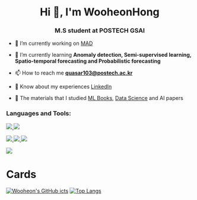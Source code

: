<h1 align="center">Hi 👋, I'm WooheonHong</h1>
<h3 align="center">M.S student at POSTECH GSAI</h3>

- 🔭 I’m currently working on [MAD](https://github.com/WooheonHong/MAD)

- 🌱 I’m currently learning **Anomaly detection, Semi-supervised learning, Spatio-temporal forecasting and Probabilistic forecasting**

- 📫 How to reach me **quasar103@postech.ac.kr**

- 📄 Know about my experiences [LinkedIn](https://www.linkedin.com/in/wooheon-hong-b33621200/)

- 📝 The materials that I studied [ML Books](https://github.com/WooheonHong/ML-DL-Book-Summary), [Data Science](https://github.com/WooheonHong/DS-undergraduate) and AI papers

<h3 align="left">Languages and Tools:</h3>
<a href="https://www.python.org" target="_blank" rel="noreferrer"> <img src="https://img.shields.io/badge/Python-3776AB?style=flat-square&logo=Python&logoColor=white"> <a> <a href="https://www.r-project.org/" target="_blank" rel="noreferrer"> <img src="https://img.shields.io/badge/R-276DC3?style=flat-square&logo=R&logoColor=white"> </a> </p> 
<a href="https://pytorch.org/" target="_blank" rel="noreferrer"> <img src="https://img.shields.io/badge/Pytorch-EE4C2C?style=flat-square&logo=Pytorch&logoColor=white"> </a> <a href="https://spark.apache.org/" target="_blank" rel="noreferrer"> <img src=https://img.shields.io/static/v1?style=flat&message=Apache+Spark&color=E25A1C&logo=Apache+Spark&logoColor=FFFFFF&label=> </a> <a href="https://scikit-learn.org/" target="_blank" rel="noreferrer"> <img src="https://img.shields.io/badge/scikit_learn-F7931E?style=flat-square&logo=scikit_learn&logoColor=white"> </a> </p> 
 
 <p align="left"> <a href="https://www.linux.org/" target="_blank" rel="noreferrer"> <img src="https://img.shields.io/badge/Linux-FCC624?style=flat-square&logo=Linux&logoColor=white">  </a>  


# Cards

[![Wooheon's GitHub icts](https://github-readme-stats.vercel.app/api?username=WooheonHong&show_icons=true)](https://github.com/anuraghazra/github-readme-stats) [![Top Langs](https://github-readme-stats.vercel.app/api/top-langs/?username=WooheonHong&hide=html&layout=compact)](https://github.com/anuraghazra/github-readme-stats)


